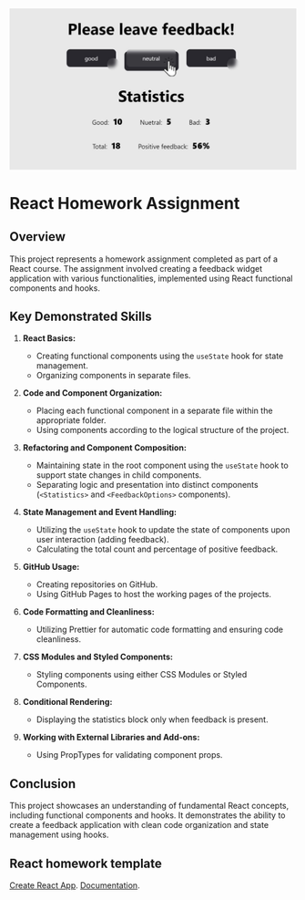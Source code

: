<div align="center">
  <img src="./assets/12.jpg" alt="Project Image" width="600" />
</div>

# React Homework Assignment

## Overview

This project represents a homework assignment completed as part of a React course. The assignment involved creating a feedback widget application with various functionalities, implemented using React functional components and hooks.

## Key Demonstrated Skills

1. **React Basics:**

   - Creating functional components using the `useState` hook for state management.
   - Organizing components in separate files.

2. **Code and Component Organization:**

   - Placing each functional component in a separate file within the appropriate folder.
   - Using components according to the logical structure of the project.

3. **Refactoring and Component Composition:**

   - Maintaining state in the root component using the `useState` hook to support state changes in child components.
   - Separating logic and presentation into distinct components (`<Statistics>` and `<FeedbackOptions>` components).

4. **State Management and Event Handling:**

   - Utilizing the `useState` hook to update the state of components upon user interaction (adding feedback).
   - Calculating the total count and percentage of positive feedback.

5. **GitHub Usage:**

   - Creating repositories on GitHub.
   - Using GitHub Pages to host the working pages of the projects.

6. **Code Formatting and Cleanliness:**

   - Utilizing Prettier for automatic code formatting and ensuring code cleanliness.

7. **CSS Modules and Styled Components:**

   - Styling components using either CSS Modules or Styled Components.

8. **Conditional Rendering:**

   - Displaying the statistics block only when feedback is present.

9. **Working with External Libraries and Add-ons:**
   - Using PropTypes for validating component props.

## Conclusion

This project showcases an understanding of fundamental React concepts, including functional components and hooks. It demonstrates the ability to create a feedback application with clean code organization and state management using hooks.

## React homework template

[Create React App](https://github.com/facebook/create-react-app).
[Documentation](https://facebook.github.io/create-react-app/docs/getting-started).
